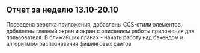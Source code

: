 ## Отчет за неделю 13.10-20.10

Проведена верстка приложения, добавлены CCS-стили элементов, добавлены главный экран и экран с описанием работы приложения для пользователя. 
В ближайших планах - начать работу над бэкендом и алгоритмом распознавания фишинговых сайтов
